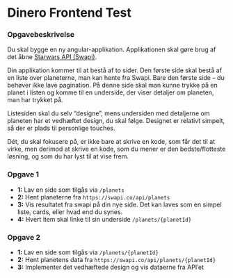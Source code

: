 # Dinero Frontend Test

### Opgavebeskrivelse
Du skal bygge en ny angular-applikation. Applikationen skal gøre brug af det åbne [Starwars API (Swapi)](https://swapi.co/).

Din applikation kommer til at bestå af to sider. Den første side skal bestå af en liste over planeterne, man kan hente fra Swapi. Bare den første side – du behøver ikke lave pagination. På denne side skal man kunne trykke på en planet i listen og komme til en underside, der viser detaljer om planeten, man har trykket på.

Listesiden skal du selv “designe”, mens undersiden med detaljerne om planeten har et vedhæftet design, du skal følge. Designet er relativt simpelt, så der er plads til personlige touches.

Dét, du skal fokusere på, er ikke bare at skrive en kode, som får det til at virke, men derimod at skrive en kode, som du mener er den bedste/flotteste løsning, og som du har lyst til at vise frem.

### Opgave 1
- **1:** Lav en side som tilgås via `/planets`
- **2:** Hent planeterne fra `https://swapi.co/api/planets`
- **3:** Vis resultatet fra swapi på din nye side. Det kan laves som en simpel liste, cards, eller hvad end du synes.
- **4:** Hvert item skal linke til sin underside `/planets/{planetId}`

### Opgave 2
- **1:** Lav en side som tilgås via `/planets/{planetId}`
- **2:** Hent planetens data fra `https://swapi.co/api/planets/{planetId}`
- **3:** Implementer det vedhæftede design og vis dataerne fra API’et
